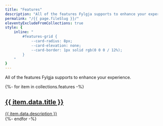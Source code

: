 ```yaml
---
title: "Features"
description: "All of the features Fylgja supports to enhance your experience."
permalink: "/{{ page.fileSlug }}/"
eleventyExcludeFromCollections: true
style: { 
    inline: "
        #features-grid {
            --card-radius: 8px;
            --card-elevation: none;
            --card-border: 1px solid rgb(0 0 0 / 12%);
        }
    "
}
---
```


All of the features Fylgja supports to enhance your experience.

<div id="features-grid" class="auto-grid">
{%- for item in collections.features -%}
    <a href="{{ item.url }}" class="card card-content">
        <h2 class="h5">{{ item.data.title }}</h2>
        <div>{{ item.data.description }}</div>
    </a>
{%- endfor -%}
</div>
